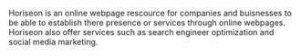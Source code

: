 Horiseon is an online webpage rescource for companies and buisnesses to be able to establish there presence or services through online webpages. Horiseon also offer services such as search engineer optimization and social media marketing.
